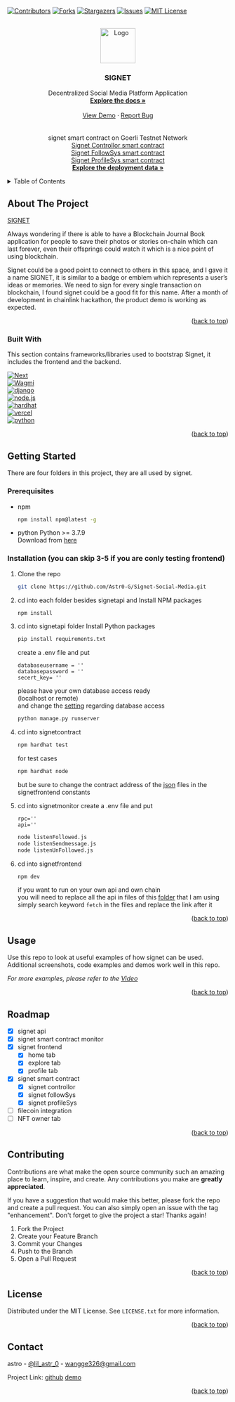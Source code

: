 
<a name="readme-top"></a>

<!--
*** Thanks for checking out the Best-README-Template. If you have a suggestion
*** that would make this better, please fork the repo and create a pull request
*** or simply open an issue with the tag "enhancement".
*** Don't forget to give the project a star!
*** Thanks again! Now go create something AMAZING! :D
-->

<!-- PROJECT SHIELDS -->
<!--
*** I'm using markdown "reference style" links for readability.
*** Reference links are enclosed in brackets [ ] instead of parentheses ( ).
*** See the bottom of this document for the declaration of the reference variables
*** for contributors-url, forks-url, etc. This is an optional, concise syntax you may use.
*** https://www.markdownguide.org/basic-syntax/#reference-style-links
-->

[![Contributors][contributors-shield]][contributors-url]
[![Forks][forks-shield]][forks-url]
[![Stargazers][stars-shield]][stars-url]
[![Issues][issues-shield]][issues-url]
[![MIT License][license-shield]][license-url]

<!-- [![LinkedIn][linkedin-shield]][linkedin-url] -->

<!-- PROJECT LOGO -->
<br />
<div align="center">
  <a href="https://github.com/Astr0-G/Signet-Social-Media">
    <img src="https://cdn.discordapp.com/attachments/960590776570626098/1042591497813504040/logo2.png" alt="Logo" height="80">
  </a>

  <h3 align="center">SIGNET</h3>

  <p align="center">
    Decentralized Social Media Platform Application
    <br />
    <a href="https://github.com/Astr0-G/Signet-Social-Media"><strong>Explore the docs »</strong></a>
    <br />
    <br />
    <a href="https://www.signet.ink">View Demo</a>
    ·
    <a href="https://github.com/Astr0-G/Signet-Social-Media/issues">Report Bug</a>
    <br/><br />
    <br />
    signet smart contract on Goerli Testnet Network <br/>
    <a href="https://goerli.etherscan.io/address/0x1952A8046B1e549CC05E680283219e855CAf1d9b#code">Signet Controllor smart contract</a><br/>
    <a href="https://goerli.etherscan.io/address/0x7c3FFEdd23710188be6e2eFdaC4a7d2fFA04523c#code">Signet FollowSys smart contract</a><br/>
    <a href="https://goerli.etherscan.io/address/0xf53B6145246810ee99E5A75E720550A0f38c0E00#code">Signet ProfileSys smart contract</a><br /><a href="https://github.com/Astr0-G/Signet-Social-Media/tree/main/signetcontract/deployments/goerli"><strong>Explore the deployment data »</strong></a>
    
  </p>
</div>

<!-- TABLE OF CONTENTS -->
<details>
  <summary>Table of Contents</summary>
  <ol>
    <li>
      <a href="#about-the-project">About The Project</a>
      <ul>
        <li><a href="#built-with">Built With</a></li>
      </ul>
    </li>
    <li>
      <a href="#getting-started">Getting Started</a>
      <ul>
        <li><a href="#prerequisites">Prerequisites</a></li>
        <li><a href="#installation">Installation</a></li>
      </ul>
    </li>
    <li><a href="#usage">Usage</a></li>
    <li><a href="#roadmap">Roadmap</a></li>
    <li><a href="#contributing">Contributing</a></li>
    <li><a href="#license">License</a></li>
    <li><a href="#contact">Contact</a></li>

  </ol>
</details>

<!-- ABOUT THE PROJECT -->

## About The Project

[SIGNET](https://www.signet.ink)

Always wondering if there is able to have a Blockchain Journal Book application for people to save their photos or stories on-chain which can last forever, even their offsprings could watch it which is a nice point of using blockchain.

Signet could be a good point to connect to others in this space, and I gave it a name SIGNET, it is similar to a badge or emblem which represents a user’s ideas or memories. We need to sign for every single transaction on blockchain, I found signet could be a good fit for this name. After a month of development in chainlink hackathon, the product demo is working as expected.

<p align="right">(<a href="#readme-top">back to top</a>)</p>

### Built With

This section contains frameworks/libraries used to bootstrap Signet, it includes the frontend and the backend.

   [![Next][next.js]][next-url]   
   [![Wagmi][wagmi]][wagmi-url]   
   [![django][django]][django-url]   
   [![node.js][node.js]][node-url]   
   [![hardhat][hardhat]][hardhat-url]   
   [![vercel][vercel]][vercel-url]   
   [![python][python]][python-url]

<p align="right">(<a href="#readme-top">back to top</a>)</p>

<!-- GETTING STARTED -->

## Getting Started

There are four folders in this project, they are all used by signet.

### Prerequisites

- npm

  ```sh
  npm install npm@latest -g
  ```

- python
  Python >= 3.7.9     
  Download from [here](https://www.python.org/downloads/)

### Installation (you can skip 3-5 if you are conly testing frontend)

1. Clone the repo
   ```sh
   git clone https://github.com/Astr0-G/Signet-Social-Media.git
   ```
2. cd into each folder besides signetapi and Install NPM packages

   ```sh
   npm install
   ```

3. cd into signetapi folder Install Python packages

   ```sh
   pip install requirements.txt
   ```

   create a .env file and put

   ```
   databaseusername = ''
   databasepassword = ''
   secert_key= ''
   ```

   please have your own database access ready  
   (localhost or remote)  
   and change the [setting](https://github.com/Astr0-G/Signet-Social-Media/blob/main/signetapi/learning/settings.py) regarding database access

   ```sh
   python manage.py runserver
   ```

4. cd into signetcontract

   ```sh
   npm hardhat test
   ```

   for test cases

   ```sh
   npm hardhat node
   ```

   but be sure to change the contract address of the [json](https://github.com/Astr0-G/Signet-Social-Media/blob/main/signetfrontend/constants/abi.json) files in the signetfrontend constants

5. cd into signetmonitor
   create a .env file and put

   ```
   rpc=''
   api=''
   ```

   ```sh
   node listenFollowed.js
   node listenSendmessage.js
   node listenUnFollowed.js
   ```

6. cd into signetfrontend

   ```sh
   npm dev
   ```

   if you want to run on your own api and own chain  
   you will need to replace all the api in files of this [folder](https://github.com/Astr0-G/Signet-Social-Media/tree/main/signetfrontend/components) that I am using  
   simply search keyword `fetch` in the files and replace the link after it

<p align="right">(<a href="#readme-top">back to top</a>)</p>

## Usage

Use this repo to look at useful examples of how signet can be used. Additional screenshots, code examples and demos work well in this repo.

_For more examples, please refer to the [Video](https://www.youtube.com/watch?v=uvnG4MiT0fs)_

<p align="right">(<a href="#readme-top">back to top</a>)</p>

<!-- ROADMAP -->

## Roadmap

- [x] signet api
- [x] signet smart contract monitor
- [x] signet frontend
  - [x] home tab
  - [x] explore tab
  - [x] profile tab
- [x] signet smart contract
  - [x] signet controllor
  - [x] signet followSys
  - [x] signet profileSys
- [ ] filecoin integration
- [ ] NFT owner tab

<p align="right">(<a href="#readme-top">back to top</a>)</p>

<!-- CONTRIBUTING -->

## Contributing

Contributions are what make the open source community such an amazing place to learn, inspire, and create. Any contributions you make are **greatly appreciated**.

If you have a suggestion that would make this better, please fork the repo and create a pull request. You can also simply open an issue with the tag "enhancement".
Don't forget to give the project a star! Thanks again!

1. Fork the Project
2. Create your Feature Branch
3. Commit your Changes
4. Push to the Branch
5. Open a Pull Request

<p align="right">(<a href="#readme-top">back to top</a>)</p>

<!-- LICENSE -->

## License

Distributed under the MIT License. See `LICENSE.txt` for more information.

<p align="right">(<a href="#readme-top">back to top</a>)</p>

<!-- CONTACT -->

## Contact

astro - [@lil_astr_0](https://twitter.com/lil_astr_0) - wangge326@gmail.com

Project Link: [github](https://github.com/Astr0-G/Signet-Social-Media) [demo](https://www.signet.ink)

<p align="right">(<a href="#readme-top">back to top</a>)</p>

<!-- ACKNOWLEDGMENTS -->

<!-- MARKDOWN LINKS & IMAGES -->
<!-- https://www.markdownguide.org/basic-syntax/#reference-style-links -->

[contributors-shield]: https://img.shields.io/github/contributors/Astr0-G/Signet-Social-Media.svg?style=for-the-badge
[contributors-url]: https://github.com/Astr0-G/Signet-Social-Media/graphs/contributors
[forks-shield]: https://img.shields.io/github/forks/Astr0-G/Signet-Social-Media.svg?style=for-the-badge
[forks-url]: https://github.com/Astr0-G/Signet-Social-Media/network/members
[stars-shield]: https://img.shields.io/github/stars/Astr0-G/Signet-Social-Media.svg?style=for-the-badge
[stars-url]: https://github.com/Astr0-G/Signet-Social-Media/stargazers
[issues-shield]: https://img.shields.io/github/issues/Astr0-G/Signet-Social-Media.svg?style=for-the-badge
[issues-url]: https://github.com/Astr0-G/Signet-Social-Media/issues
[license-shield]: https://img.shields.io/github/license/othneildrew/Best-README-Template.svg?style=for-the-badge
[license-url]: https://github.com/Astr0-G/Signet-Social-Media/blob/main/LICENSE.txt
[linkedin-shield]: https://img.shields.io/badge/-LinkedIn-black.svg?style=for-the-badge&logo=linkedin&colorB=555
[linkedin-url]: https://linkedin.com/in/othneildrew
[product-screenshot]: https://cdn.discordapp.com/attachments/960590776570626098/1042591497813504040/logo2.png
[next.js]: https://img.shields.io/badge/next.js-000000?style=for-the-badge&logo=nextdotjs&logoColor=white
[next-url]: https://nextjs.org/
[react.js]: https://img.shields.io/badge/React-20232A?style=for-the-badge&logo=react&logoColor=61DAFB
[react-url]: https://reactjs.org/
[vue.js]: https://img.shields.io/badge/Vue.js-35495E?style=for-the-badge&logo=vuedotjs&logoColor=4FC08D
[vue-url]: https://vuejs.org/
[angular.io]: https://img.shields.io/badge/Angular-DD0031?style=for-the-badge&logo=angular&logoColor=white
[angular-url]: https://angular.io/
[svelte.dev]: https://img.shields.io/badge/Svelte-4A4A55?style=for-the-badge&logo=svelte&logoColor=FF3E00
[svelte-url]: https://svelte.dev/
[laravel.com]: https://img.shields.io/badge/Laravel-FF2D20?style=for-the-badge&logo=laravel&logoColor=white
[laravel-url]: https://laravel.com
[bootstrap.com]: https://img.shields.io/badge/Bootstrap-563D7C?style=for-the-badge&logo=bootstrap&logoColor=white
[bootstrap-url]: https://getbootstrap.com
[jquery.com]: https://img.shields.io/badge/jQuery-0769AD?style=for-the-badge&logo=jquery&logoColor=white
[jquery-url]: https://jquery.com
[wagmi]: https://img.shields.io/badge/wagmi.sh-20232A?style=for-the-badge&logo=&logoColor=61DAFB
[wagmi-url]: https://wagmi.sh/
[django]: https://img.shields.io/badge/Django-35495E?style=for-the-badge&logo=django&logoColor=yellowgreen
[django-url]: https://www.djangoproject.com/
[node.js]: https://img.shields.io/badge/Node.js-563D7C?style=for-the-badge&logo=nodedotjs&logoColor=white
[node-url]: https://nodejs.org/en/
[hardhat]: https://img.shields.io/badge/Hardhat-ffff00?style=for-the-badge&logo=&logoColor=white
[hardhat-url]: https://hardhat.org/
[vercel]: https://img.shields.io/badge/Vercel-000000?style=for-the-badge&logo=vercel&logoColor=white
[vercel-url]: https://vercel.com/docs
[python]: https://img.shields.io/badge/Python-20232A?style=for-the-badge&logo=python&logoColor=white
[python-url]: https://www.python.org/
